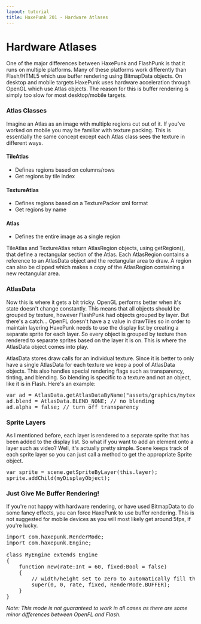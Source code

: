 ```yaml
---
layout: tutorial
title: HaxePunk 201 - Hardware Atlases
---
```


# Hardware Atlases

One of the major differences between HaxePunk and FlashPunk is that it runs on multiple platforms. Many of these platforms work differently than Flash/HTML5 which use buffer rendering using BitmapData objects. On desktop and mobile targets HaxePunk uses hardware acceleration through OpenGL which use Atlas objects. The reason for this is buffer rendering is simply too slow for most desktop/mobile targets.

### Atlas Classes

Imagine an Atlas as an image with multiple regions cut out of it. If you've worked on mobile you may be familiar with texture packing. This is essentially the same concept except each Atlas class sees the texture in different ways.

#### TileAtlas
* Defines regions based on columns/rows
* Get regions by tile index

#### TextureAtlas
* Defines regions based on a TexturePacker xml format
* Get regions by name

#### Atlas
* Defines the entire image as a single region

TileAtlas and TextureAtlas return AtlasRegion objects, using getRegion(), that define a rectangular section of the Atlas. Each AtlasRegion contains a reference to an AtlasData object and the rectangular area to draw. A region can also be clipped which makes a copy of the AtlasRegion containing a new rectangular area.

### AtlasData

Now this is where it gets a bit tricky. OpenGL performs better when it's state doesn't change constantly. This means that all objects should be grouped by texture, however FlashPunk had objects grouped by layer. But there's a catch... OpenFL doesn't have a z value in drawTiles so in order to maintain layering HaxePunk needs to use the display list by creating a separate sprite for each layer. So every object is grouped by texture then rendered to separate sprites based on the layer it is on. This is where the AtlasData object comes into play.

AtlasData stores draw calls for an individual texture. Since it is better to only have a single AtlasData for each texture we keep a pool of AtlasData objects. This also handles special rendering flags such as transparency, tinting, and blending. So blending is specific to a texture and not an object, like it is in Flash. Here's an example:

<pre class="brush: haxe">
var ad = AtlasData.getAtlasDataByName("assets/graphics/mytexture.png");
ad.blend = AtlasData.BLEND_NONE; // no blending
ad.alpha = false; // turn off transparency
</pre>

### Sprite Layers

As I mentioned before, each layer is rendered to a separate sprite that has been added to the display list. So what if you want to add an element onto a layer such as video? Well, it's actually pretty simple. Scene keeps track of each sprite layer so you can just call a method to get the appropriate Sprite object.

<pre class="brush: haxe">
var sprite = scene.getSpriteByLayer(this.layer);
sprite.addChild(myDisplayObject);
</pre>

### Just Give Me Buffer Rendering!

If you're not happy with hardware rendering, or have used BitmapData to do some fancy effects, you can force HaxePunk to use buffer rendering. This is not suggested for mobile devices as you will most likely get around 5fps, if you're lucky.

<pre class="brush: haxe">
import com.haxepunk.RenderMode;
import com.haxepunk.Engine;

class MyEngine extends Engine
{
	function new(rate:Int = 60, fixed:Bool = false)
	{
		// width/height set to zero to automatically fill the window
		super(0, 0, rate, fixed, RenderMode.BUFFER);
	}
}
</pre>

_Note: This mode is not guaranteed to work in all cases as there are some minor differences between OpenFL and Flash._
